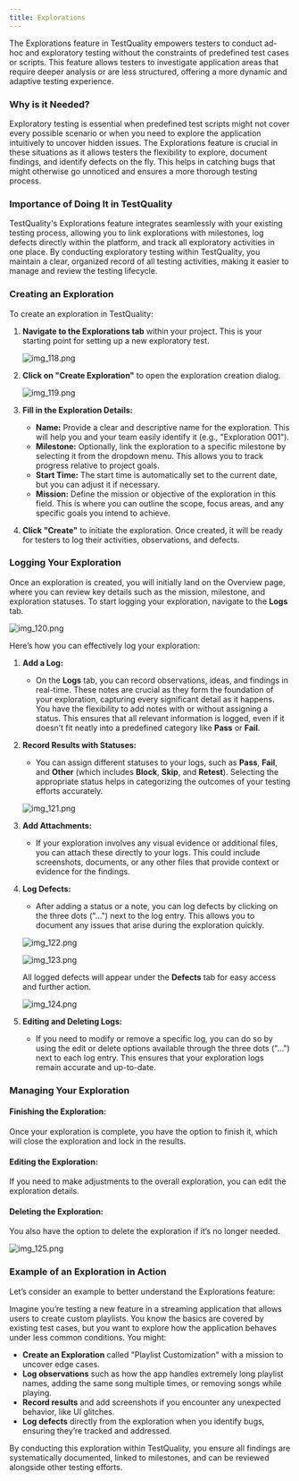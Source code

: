 ```yaml
---
title: Explorations
---
```


The Explorations feature in TestQuality empowers testers to conduct ad-hoc and exploratory testing without the constraints of predefined test cases or scripts. This feature allows testers to investigate application areas that require deeper analysis or are less structured, offering a more dynamic and adaptive testing experience.

### Why is it Needed?

Exploratory testing is essential when predefined test scripts might not cover every possible scenario or when you need to explore the application intuitively to uncover hidden issues. The Explorations feature is crucial in these situations as it allows testers the flexibility to explore, document findings, and identify defects on the fly. This helps in catching bugs that might otherwise go unnoticed and ensures a more thorough testing process.

### Importance of Doing It in TestQuality

TestQuality's Explorations feature integrates seamlessly with your existing testing process, allowing you to link explorations with milestones, log defects directly within the platform, and track all exploratory activities in one place. By conducting exploratory testing within TestQuality, you maintain a clear, organized record of all testing activities, making it easier to manage and review the testing lifecycle.

### Creating an Exploration

To create an exploration in TestQuality:

1. **Navigate to the Explorations tab** within your project. This is your starting point for setting up a new exploratory test.

    ![img_118.png](img/img_118.png)

2. **Click on "Create Exploration"** to open the exploration creation dialog.

    ![img_119.png](img/img_119.png)

3. **Fill in the Exploration Details:**
   - **Name:** Provide a clear and descriptive name for the exploration. This will help you and your team easily identify it (e.g., "Exploration 001").
   - **Milestone:** Optionally, link the exploration to a specific milestone by selecting it from the dropdown menu. This allows you to track progress relative to project goals.
   - **Start Time:** The start time is automatically set to the current date, but you can adjust it if necessary.
   - **Mission:** Define the mission or objective of the exploration in this field. This is where you can outline the scope, focus areas, and any specific goals you intend to achieve.
4. **Click "Create"** to initiate the exploration. Once created, it will be ready for testers to log their activities, observations, and defects.

### Logging Your Exploration

Once an exploration is created, you will initially land on the Overview page, where you can review key details such as the mission, milestone, and exploration statuses. To start logging your exploration, navigate to the **Logs** tab.

 ![img_120.png](img/img_120.png)

Here’s how you can effectively log your exploration:

1. **Add a Log:**
   - On the **Logs** tab, you can record observations, ideas, and findings in real-time. These notes are crucial as they form the foundation of your exploration, capturing every significant detail as it happens. You have the flexibility to add notes with or without assigning a status. This ensures that all relevant information is logged, even if it doesn’t fit neatly into a predefined category like **Pass** or **Fail**.

2. **Record Results with Statuses:**
   - You can assign different statuses to your logs, such as **Pass**, **Fail**, and **Other** (which includes **Block**, **Skip**, and **Retest**). Selecting the appropriate status helps in categorizing the outcomes of your testing efforts accurately.

    ![img_121.png](img/img_121.png)

3. **Add Attachments:**
   - If your exploration involves any visual evidence or additional files, you can attach these directly to your logs. This could include screenshots, documents, or any other files that provide context or evidence for the findings.

4. **Log Defects:**
   - After adding a status or a note, you can log defects by clicking on the three dots ("...") next to the log entry. This allows you to document any issues that arise during the exploration quickly. 

    ![img_122.png](img/img_122.png)

    ![img_123.png](img/img_123.png)

    All logged defects will appear under the **Defects** tab for easy access and further action.

    ![img_124.png](img/img_124.png)

5. **Editing and Deleting Logs:**
   - If you need to modify or remove a specific log, you can do so by using the edit or delete options available through the three dots ("...") next to each log entry. This ensures that your exploration logs remain accurate and up-to-date.

### Managing Your Exploration

#### Finishing the Exploration:
Once your exploration is complete, you have the option to finish it, which will close the exploration and lock in the results.

#### Editing the Exploration:
If you need to make adjustments to the overall exploration, you can edit the exploration details.

#### Deleting the Exploration:
You also have the option to delete the exploration if it’s no longer needed.

   ![img_125.png](img/img_125.png)

### Example of an Exploration in Action

Let’s consider an example to better understand the Explorations feature:

Imagine you’re testing a new feature in a streaming application that allows users to create custom playlists. You know the basics are covered by existing test cases, but you want to explore how the application behaves under less common conditions. You might:

- **Create an Exploration** called "Playlist Customization" with a mission to uncover edge cases.
- **Log observations** such as how the app handles extremely long playlist names, adding the same song multiple times, or removing songs while playing.
- **Record results** and add screenshots if you encounter any unexpected behavior, like UI glitches.
- **Log defects** directly from the exploration when you identify bugs, ensuring they’re tracked and addressed.

By conducting this exploration within TestQuality, you ensure all findings are systematically documented, linked to milestones, and can be reviewed alongside other testing efforts.
